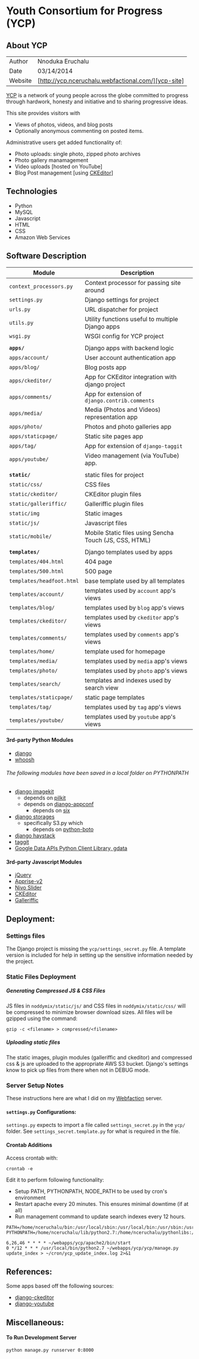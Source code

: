 # Youth Consortium for Progress (YCP)

## About YCP
|         |                                             |
| ------- | ------------------------------------------- |
| Author  | Nnoduka Eruchalu                            |
| Date    | 03/14/2014                                  |
| Website | [http://ycp.nceruchalu.webfactional.com/][ycp-site] |

[YCP][ycp-site] is a network of young people across the globe committed to progress through hardwork, honesty and initiative and to sharing progressive ideas.

This site provides visitors with

* Views of photos, videos, and blog posts
* Optionally anonymous commenting on posted items.

Administrative users get added functionality of:

* Photo uploads: single photo, zipped photo archives
* Photo gallery manamagement
* Video uploads [hosted on YouTube]
* Blog Post management [using [CKEditor](http://ckeditor.com/)]

[ycp-site]:http://ycp.nceruchalu.webfactional.com


## Technologies
* Python
* MySQL
* Javascript
* HTML
* CSS
* Amazon Web Services


## Software Description
| Module              | Description                                            |
| ------------------- | ------------------------------------------------------ |
| `context_processors.py` | Context processor for passing site around          |
| `settings.py`       | Django settings for project                            |
| `urls.py`           | URL dispatcher for project                             |
| `utils.py`          | Utility functions useful to multiple Django apps       |
| `wsgi.py`           | WSGI config for YCP project                            |
|                     |                                                        |
| **`apps/`**         | Django apps with backend logic                         |
| `apps/account/`     | User account authentication app                        |
| `apps/blog/`        | Blog posts app                                         |
| `apps/ckeditor/`    | App for CKEditor integration with django project       |
| `apps/comments/`    | App for extension of `django.contrib.comments`         |
| `apps/media/`       | Media (Photos and Videos) representation app           |
| `apps/photo/`       | Photos and photo galleries app                         |
| `apps/staticpage/`  | Static site pages app                                  |
| `apps/tag/`         | App for extension of `django-taggit`                   |
| `apps/youtube/`     | Video management (via YouTube) app.                    |
|                     |                                                        |
| **`static/`**       | static files for project                               |
| `static/css/`       | CSS files                                              |
| `static/ckeditor/`  | CKEditor plugin files                                  |
| `static/galleriffic/` | Galleriffic plugin files                             |
| `static/img`        | Static images                                          |
| `static/js/`        | Javascript files                                       |
| `static/mobile/`    | Mobile Static files using Sencha Touch (JS, CSS, HTML) |
|                     |                                                        |
| **`templates/`**          | Django templates used by apps                    |
| `templates/404.html`      | 404 page                                         |
| `templates/500.html`      | 500 page                                         |
| `templates/headfoot.html` | base template used by all templates              |
| `templates/account/`      | templates used by `account` app's views          |
| `templates/blog/`         | templates used by `blog` app's views             |
| `templates/ckeditor/`     | templates used by `ckeditor` app's views         |
| `templates/comments/`     | templates used by `comments` app's views         |
| `templates/home/`         | template used for homepage                       |
| `templates/media/`        | templates used by `media` app's views            |
| `templates/photo/`        | templates used by `photo` app's views            |
| `templates/search/`       | templates and indexes  used by search view       |
| `templates/staticpage/`   | static page templates                            |
| `templates/tag/`          | templates used by `tag` app's views              |
| `templates/youtube/`      | templates used by `youtube` app's views          |


#### 3rd-party Python Modules
* [django](https://www.djangoproject.com/)
* [whoosh](https://bitbucket.org/mchaput/whoosh/wiki/Home)

###### The following modules have been saved in a local folder on PYTHONPATH
* [django imagekit](https://github.com/matthewwithanm/django-imagekit)
    * depends on [pilkit](https://github.com/matthewwithanm/pilkit)
    * depends on [django-appconf](https://github.com/jezdez/django-appconf)
        * depends on [six](https://pypi.python.org/pypi/six)
* [django storages](https://bitbucket.org/david/django-storages/overview)
    * specifically S3.py which
        * depends on [python-boto](https://github.com/boto/boto)
* [django haystack](https://github.com/toastdriven/django-haystack)
* [taggit](https://github.com/alex/django-taggit)
* [Google Data APIs Python Client Library, gdata](https://code.google.com/p/gdata-python-client/) 


#### 3rd-party Javascript Modules
* [jQuery](http://jquery.com/) 
* [Apprise-v2](http://labs.bigroomstudios.com/libraries/Apprise-v2)
* [Nivo Slider](http://dev7studios.com/plugins/nivo-slider)
* [CKEditor](http://ckeditor.com/)
* [Galleriffic](https://code.google.com/p/galleriffic/)


## Deployment:


### Settings files
The Django project is missing the `ycp/settings_secret.py` file. A template version is included for help in setting up the sensitive information needed by the project.


### Static Files Deployment

##### Generating Compressed JS & CSS Files
JS files in `noddymix/static/js/` and CSS files in `noddymix/static/css/` will be compressed to minimize browser download sizes.
All files will be gzipped using the command:
```
gzip -c <filename> > compressed/<filename>
```

##### Uploading static files
The static images, plugin modules (galleriffic and ckeditor) and  compressed css & js are uploaded to the appropriate AWS S3 bucket. Django's settings know to pick up files from there when not in DEBUG mode.


### Server Setup Notes
These instructions here are what I did on my [Webfaction](https://www.webfaction.com/) server.

#### `settings.py` Configurations:
`settings.py` expects to import a file called `settings_secret.py` in the `ycp/` folder. 
See `settings_secret.template.py` for what is required in the file.


#### Crontab Additions
Access crontab with:
```
crontab -e
```

Edit it to perform following functionality:

* Setup PATH, PYTHONPATH, NODE_PATH to be used by cron's environment
* Restart apache every 20 minutes. This ensures minimal downtime (if at all)
* Run management command to update search indexes every 12 hours.

```
PATH=/home/nceruchalu/bin:/usr/local/sbin:/usr/local/bin:/usr/sbin:/usr/bin:/sbin:/bin:/usr/games:.
PYTHONPATH=/home/nceruchalu/lib/python2.7:/home/nceruchalu/pythonlibs:/home/nceruchalu/webapps/ycp:/home/nceruchalu/webapps/ycp/ycp

6,26,46 * * * * ~/webapps/ycp/apache2/bin/start
0 */12 * * * /usr/local/bin/python2.7 ~/webapps/ycp/ycp/manage.py update_index > ~/cron/ycp_update_index.log 2>&1
```

## References:
Some apps based off the following sources:

* [django-ckeditor](https://github.com/shaunsephton/django-ckeditor)
* [django-youtube](https://github.com/laplacesdemon/django-youtube)


## Miscellaneous:

#### To Run Development Server
```
python manage.py runserver 0:8000
```

